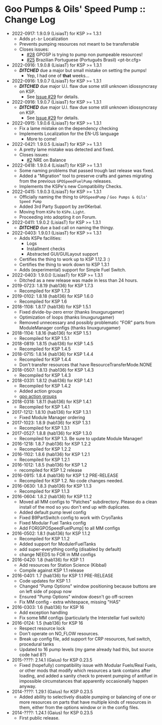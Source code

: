 # Goo Pumps & Oils' Speed Pump :: Change Log

* 2022-0917: 1.9.0.9 (LisiasT) for KSP >= 1.3.1
	+ Adds `pt-br` Localization
	+ Prevents pumping resources not meant to be transferrable
	+ Closes issues:
		- [#28](https://github.com/net-lisias-ksp/GPOSpeedPump/issues/28) GPOSP is trying to pump non pumpeable resources!
		- [#25](https://github.com/net-lisias-ksp/GPOSpeedPump/issues/25) Brazilian Portuguese (Português Brasil) \<pt-br.cfg\>
* 2022-0916: 1.9.0.8 (LisiasT) for KSP >= 1.3.1
	+ ***DITCHED*** due a major but small mistake on setting the pumps!
		- Yep, I had one of **that** weeks... 
* 2022-0916: 1.9.0.7 (LisiasT) for KSP >= 1.3.1
	+ ***DITCHED*** due major U.I. flaw due some still unknown idiossyncrasy on KSP.
		- See [Issue #29](https://github.com/net-lisias-ksp/GPOSpeedPump/issues/29) for details.
* 2022-0916: 1.9.0.7 (LisiasT) for KSP >= 1.3.1
	+ ***DITCHED*** due major U.I. flaw due some still unknown idiossyncrasy on KSP.
		- See [Issue #29](https://github.com/net-lisias-ksp/GPOSpeedPump/issues/29) for details.
* 2022-0915: 1.9.0.6 (LisiasT) for KSP >= 1.3.1
	+ Fix a lame mistake on the dependency checking
	+ Implements Localization for the EN-US language
		- More to come! 
* 2022-0421: 1.9.0.5 (LisiasT) for KSP >= 1.3.1
	+ A pretty lame mistake was detected and fixed.
	+ Closes issues:
		+ [#2](https://github.com/net-lisias-ksp/GPOSpeedPump/issues/2) NRE on Balance  	
* 2022-0418: 1.9.0.4 (LisiasT) for KSP >= 1.3.1
	+ Some naming problems that passed trough last release was fixed.
	+ Added a "Migration" tool to preserve crafts and games migrating from the previous `GPOSpeedFuelPump` releases.
	+ Implements the KSPe's new Compatibility Checks. 
* 2022-0415: 1.9.0.3 (LisiasT) for KSP >= 1.3.1
	+ Officially naming the thing to `GPOSpeedPump` / `Goo Pumps & Oils' Speed Pump`
	+ Added 3rd Party Support by zer0Kerbal.
	+ Moving from `KSPe` to `KSPe.Light`.
	+ Proceeding into adopting it on Forum.
* 2022-0411: 1.9.0.2 (LisiasT) for KSP >= 1.3.1
	+ ***DITCHED*** due a bad call on naming the thingy.
* 2022-0403: 1.9.0.1 (LisiasT) for KSP >= 1.3.1
	+ Adds KSPe facilities:
		- Logs
		- Installment checks
		- Abstracted GUI/GUILayout support
	+ Certifies the thing to work up to KSP 1.12.3 :)
	+ Certifies the thing to work down to KSP 1.3.1 
	+ Adds (experimental) support for Simple Fuel Switch.
* 2022-0403: 1.9.0.0 (LisiasT) for KSP >= 1.3.1
	+ Ditched as a new release was made in less than 24 hours.
* 2019-0723: 1.8.19 (hab136) for KSP 1.7.3
	+ Recompiled for KSP 1.7.3
* 2019-0102: 1.8.18 (hab136) for KSP 1.6.0
	+ Recompiled for KSP 1.6
* 2018-1108: 1.8.17 (hab136) for KSP 1.5.1
	+ Fixed divide-by-zero error (thanks linuxgurugamer)
	+ Optimization of loops (thanks linuxgurugamer)
	+ Removed unnecessary and possibly problematic "FOR" parts from ModuleManager configs (thanks linuxgurugamer)
* 2018-1104: 1.8.16 (hab136) for KSP 1.5.1
	+ Recompiled for KSP 1.5.1
* 2018-0819: 1.8.15 (hab136) for KSP 1.4.5
	+ Recompiled for KSP 1.4.5
* 2018-0715: 1.8.14 (hab136) for KSP 1.4.4
	+ Recompiled for KSP 1.4.4
	+ Don't transfer resources that have ResourceTransferMode.NONE
* 2018-0507: 1.8.13 (hab136) for KSP 1.4.3
	+ Recompiled for KSP 1.4.3
* 2018-0331: 1.8.12 (hab136) for KSP 1.4.1
	+ Recompiled for KSP 1.4.2
	+ Added action groups
	+ [gpo action groups](https://user-images.githubusercontent.com/5103358/38164209-985069b2-3509-11e8-92b0-985bbb673e27.png)
* 2018-0318: 1.8.11 (hab136) for KSP 1.4.1
	+ Recompiled for KSP 1.4.1
* 2017-1212: 1.8.10 (hab136) for KSP 1.3.1
	+ Fixed Module Manager ordering
* 2017-1023: 1.8.9 (hab136) for KSP 1.3.1
	+ Recompiled for KSP 1.3.1
* 2017-0527: 1.8.8 (hab136) for KSP 1.3.0
	+ Recompiled for KSP 1.3.  Be sure to update Module Manager!
* 2016-1218: 1.8.7 (hab136) for KSP 1.2.2
	+ Recompiled for KSP 1.2.2
* 2016-1102: 1.8.6 (hab136) for KSP 1.2.1
	+ Recompiled for KSP 1.2.1
* 2016-1012: 1.8.5 (hab136) for KSP 1.2
	+ recompiled for KSP 1.2 release
* 2016-0915: 1.8.4 (hab136) for KSP 1.2 PRE-RELEASE
	+ Recompiled for KSP 1.2.  No code changes needed.
* 2016-0630: 1.8.3 (hab136) for KSP 1.1.3
	+ Recompiled for KSP 1.1.3
* 2016-0604: 1.8.2 (hab136) for KSP 1.1.2
	+ Moved all MM configs to "Patches" subdirectory.  Please do a clean install of the mod so you don't end up with duplicates.
	+ Added default pump level config
	+ Fixed B9PartSwitch config to work with CryoTanks
	+ Fixed Modular Fuel Tanks config
	+ Add FOR[GPOSpeedFuelPump] to all MM configs
* 2016-0502: 1.8.1 (hab136) for KSP 1.1.2
	+ Recompiled for KSP 1.1.2
	+ Added support for ModulerFuelTanks
	+ add super-everything config (disabled by default)
	+ change NEEDS to FOR in MM configs
* 2016-0420: 1.8 (hab136) for KSP 1.1
	+ Add resources for Station Science (Kibbal)
	+ Compile against KSP 1.1 release
* 2016-0401: 1.7 (hab136) for KSP 1.1 PRE-RELEASE
	+ Code updates for KSP 1.1
	+ Changed "Pump Options" window positioning because buttons are on left side of popup now
	+ Ensured "Pump Options" window doesn't go off-screen
	+ Fix MM config - extra whitespace, missing "HAS"
* 2016-0303: 1.6 (hab136) for KSP 16
	+ Add exception handling
	+ Fix some MM configs (particularly the Interstellar fuel switch)
* 2016-0124: 1.5 (hab136) for KSP 16
	+ Respect resource lock
	+ Don't operate on NO_FLOW resources.
	+ Break up config file, add support for CRP resources, fuel switch, procedural tanks
	+ Updated to 16 pump levels (my game already had this, but source code had 8?)
* 2015-????: 2.14.1 (Gaius) for KSP 0.23.5
	+ Fixed (hopefully) compatibility issue with Modular Fuels/Real Fuels, or other mods that modify which resources a tank contains after loading, and added a sanity check to prevent pumping of antifuel in impossible circumstances that apparently occasionally happen anyway.
* 2014-????: 1.29.1 (Gaius) for KSP 0.23.5
	+ Added ability to selectively disable pumping or balancing of one or more resources on parts that have multiple kinds of resources in them, either from the options window or in the config files.
* 2014-????: 1.24.1 (Gaius) for KSP 0.23.5
	+ First public release.
